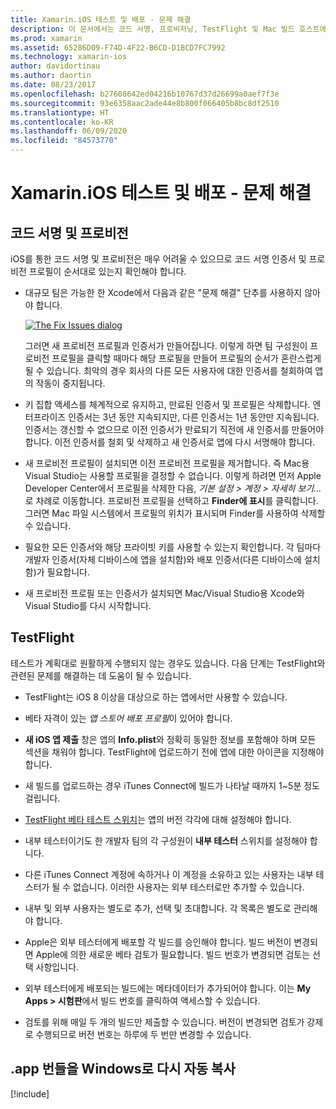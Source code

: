 ```yaml
---
title: Xamarin.iOS 테스트 및 배포 - 문제 해결
description: 이 문서에서는 코드 서명, 프로비저닝, TestFlight 및 Mac 빌드 호스트에서 Windows로 iOS 앱 번들 복사와 관련된 문제 해결 팁을 제공합니다.
ms.prod: xamarin
ms.assetid: 65286D09-F74D-4F22-B6CD-D1BCD7FC7992
ms.technology: xamarin-ios
author: davidortinau
ms.author: daortin
ms.date: 08/23/2017
ms.openlocfilehash: b27608642ed04216b10767d37d26699a0aef7f3e
ms.sourcegitcommit: 93e6358aac2ade44e8b800f066405b8bc8df2510
ms.translationtype: HT
ms.contentlocale: ko-KR
ms.lasthandoff: 06/09/2020
ms.locfileid: "84573770"
---
```

# <a name="xamarinios-testing-and-deployment---troubleshooting"></a>Xamarin.iOS 테스트 및 배포 - 문제 해결

## <a name="code-signing--provisioning"></a>코드 서명 및 프로비전

iOS를 통한 코드 서명 및 프로비전은 매우 어려울 수 있으므로 코드 서명 인증서 및 프로비전 프로필이 순서대로 있는지 확인해야 합니다.

- 대규모 팀은 가능한 한 Xcode에서 다음과 같은 "문제 해결" 단추를 사용하지 않아야 합니다.

    [![](troubleshooting-images/fixissue.png "The Fix Issues dialog")](troubleshooting-images/fixissue.png#lightbox)

    그러면 새 프로비전 프로필과 인증서가 만들어집니다. 이렇게 하면 팀 구성원이 프로비전 프로필을 클릭할 때마다 해당 프로필을 만들어 프로필의 순서가 혼란스럽게 될 수 있습니다. 최악의 경우 회사의 다른 모든 사용자에 대한 인증서를 철회하여 앱의 작동이 중지됩니다.

- 키 집합 액세스를 체계적으로 유지하고, 만료된 인증서 및 프로필은 삭제합니다. 엔터프라이즈 인증서는 3년 동안 지속되지만, 다른 인증서는 1년 동안만 지속됩니다. 인증서는 갱신할 수 없으므로 이전 인증서가 만료되기 직전에 새 인증서를 만들어야 합니다. 이전 인증서를 철회 및 삭제하고 새 인증서로 앱에 다시 서명해야 합니다.

- 새 프로비전 프로필이 설치되면 이전 프로비전 프로필을 제거합니다. 즉 Mac용 Visual Studio는 사용할 프로필을 결정할 수 없습니다. 이렇게 하려면 먼저 Apple Developer Center에서 프로필을 삭제한 다음, *기본 설정 > 계정 > 자세히 보기...* 로 차례로 이동합니다. 프로비전 프로필을 선택하고 **Finder에 표시**를 클릭합니다. 그러면 Mac 파일 시스템에서 프로필의 위치가 표시되며 Finder를 사용하여 삭제할 수 있습니다.

- 필요한 모든 인증서와 해당 프라이빗 키를 사용할 수 있는지 확인합니다. 각 팀마다 개발자 인증서(자체 디바이스에 앱을 설치함)와 배포 인증서(다른 디바이스에 설치함)가 필요합니다.

- 새 프로비전 프로필 또는 인증서가 설치되면 Mac/Visual Studio용 Xcode와 Visual Studio를 다시 시작합니다.

## <a name="testflight"></a>TestFlight

테스트가 계획대로 원활하게 수행되지 않는 경우도 있습니다.  다음 단계는 TestFlight와 관련된 문제를 해결하는 데 도움이 될 수 있습니다.

- TestFlight는 iOS 8 이상을 대상으로 하는 앱에서만 사용할 수 있습니다.

- 베타 자격이 있는 *앱 스토어 배포 프로필*이 있어야 합니다.

- **새 iOS 앱 제출** 창은 앱의 **Info.plist**와 정확히 동일한 정보를 포함해야 하며 모든 섹션을 채워야 합니다. TestFlight에 업로드하기 전에 앱에 대한 아이콘을 지정해야 합니다.

- 새 빌드를 업로드하는 경우 iTunes Connect에 빌드가 나타날 때까지 1~5분 정도 걸립니다.

- [TestFlight 베타 테스트 스위치](~/ios/deploy-test/testflight.md#beta-testing)는 앱의 버전 각각에 대해 설정해야 합니다.

- 내부 테스터이기도 한 개발자 팀의 각 구성원이 **내부 테스터** 스위치를 설정해야 합니다.

- 다른 iTunes Connect 계정에 속하거나 이 계정을 소유하고 있는 사용자는 내부 테스터가 될 수 없습니다. 이러한 사용자는 외부 테스터로만 추가할 수 있습니다.

- 내부 및 외부 사용자는 별도로 추가, 선택 및 초대합니다. 각 목록은 별도로 관리해야 합니다.

- Apple은 외부 테스터에게 배포할 각 빌드를 승인해야 합니다. 빌드 버전이 변경되면 Apple에 의한 새로운 베타 검토가 필요합니다. 빌드 번호가 변경되면 검토는 선택 사항입니다.

- 외부 테스터에게 배포되는 빌드에는 메타데이터가 추가되어야 합니다. 이는 **My Apps > 시험판**에서 빌드 번호를 클릭하여 액세스할 수 있습니다.

- 검토를 위해 매일 두 개의 빌드만 제출할 수 있습니다. 버전이 변경되면 검토가 강제로 수행되므로 버전 번호는 하루에 두 번만 변경할 수 있습니다.

<a name="Automatically_copy_app_bundles_back_to_Windows"></a>

## <a name="automatically-copy-app-bundles-back-to-windows"></a>.app 번들을 Windows로 다시 자동 복사

[!include[](~/ios/includes/copy-app-bundle-to-windows.md)]
